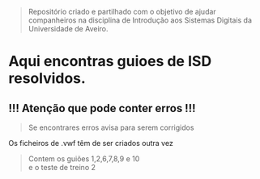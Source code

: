 > Repositório criado e partilhado com o objetivo de ajudar companheiros na disciplina de Introdução aos Sistemas Digitais da Universidade de Aveiro.
# Aqui encontras guioes de ISD resolvidos.
## !!! Atenção que pode conter erros !!!  
> Se encontrares erros avisa para serem corrigidos
  
Os ficheiros de .vwf têm de ser criados outra vez

> Contem os guiões 1,2,6,7,8,9 e 10  
> e o teste de treino 2
